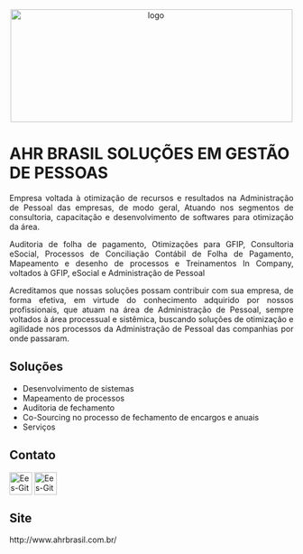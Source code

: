 <div align="center">
  <img align="center" alt="logo" height="200" width="500" src="https://i.imgur.com/nq7zvh8.png" />
</div>


  <h1>AHR BRASIL SOLUÇÕES EM GESTÃO DE PESSOAS</h1>
  <div align="justify">
  <p>Empresa voltada à otimização de recursos e resultados na Administração de Pessoal das empresas, de modo geral, Atuando nos segmentos de consultoria, capacitação e desenvolvimento de softwares para otimização da área.</p>
  <p>Auditoria de folha de pagamento, Otimizações para GFIP, Consultoria eSocial, Processos de Conciliação Contábil de Folha de Pagamento, Mapeamento e desenho de processos e Treinamentos In Company, voltados à GFIP, eSocial e Administração de Pessoal</p>
  <p>Acreditamos que nossas soluções possam contribuir com sua empresa, de forma efetiva,
em virtude do conhecimento adquirido por nossos profissionais, que atuam na área de Administração de Pessoal,
sempre voltados à área processual e sistêmica, buscando soluções de otimização e agilidade nos processos da Administração de Pessoal das companhias por onde passaram.</p>
  <h2>Soluções</h2>
  <ul>
    <li>Desenvolvimento de sistemas</li>
    <li>Mapeamento de processos</li>
    <li>Auditoria de fechamento</li>
    <li>Co-Sourcing no processo de fechamento de encargos e anuais</li>
    <li>Serviços</li>
  </ul>
  <h2>Contato</h2>
  <a href="https://www.linkedin.com/company/15193893/admin/" target="_blank">
  <img align="center" alt="Ees-Git" height="40" width="40" src="https://cdn.jsdelivr.net/gh/devicons/devicon/icons/linkedin/linkedin-original.svg" /></a>
  
  <a href = "mailto:fabianorios@ahrbrasil.com.br" target="_blank">
   <img align="center" alt="Ees-Git" height="40" width="40" src="https://i.imgur.com/7foc0Wt.png" /></a>
  <h2>Site</h2>
  <p>http://www.ahrbrasil.com.br/</p>
</div>
